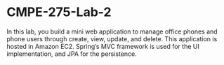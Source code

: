 # CMPE-275-Lab-2
In this lab, you build a mini web application to manage office phones and phone users through create, view, update, and delete.
This application is hosted in Amazon EC2. Spring’s MVC framework is used for the UI implementation, and JPA for the persistence.

